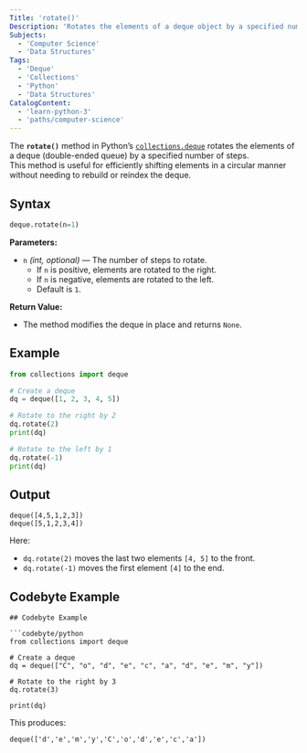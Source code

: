 ```yaml
---
Title: 'rotate()'
Description: 'Rotates the elements of a deque object by a specified number of steps.'
Subjects:
  - 'Computer Science'
  - 'Data Structures'
Tags:
  - 'Deque'
  - 'Collections'
  - 'Python'
  - 'Data Structures'
CatalogContent:
  - 'learn-python-3'
  - 'paths/computer-science'
---
```


The **`rotate()`** method in Python’s [`collections.deque`](https://docs.python.org/3/library/collections.html#collections.deque) rotates the elements of a deque (double-ended queue) by a specified number of steps.  
This method is useful for efficiently shifting elements in a circular manner without needing to rebuild or reindex the deque.

## Syntax

```python
deque.rotate(n=1)
```

**Parameters:**

- `n` _(int, optional)_ — The number of steps to rotate.
  - If `n` is positive, elements are rotated to the right.
  - If `n` is negative, elements are rotated to the left.
  - Default is `1`.

**Return Value:**

- The method modifies the deque in place and returns `None`.

## Example

```py
from collections import deque

# Create a deque
dq = deque([1, 2, 3, 4, 5])

# Rotate to the right by 2
dq.rotate(2)
print(dq)

# Rotate to the left by 1
dq.rotate(-1)
print(dq)
```

## Output

```shell
deque([4,5,1,2,3])
deque([5,1,2,3,4])
```

Here:

- `dq.rotate(2)` moves the last two elements `[4, 5]` to the front.
- `dq.rotate(-1)` moves the first element `[4]` to the end.

## Codebyte Example

````codebyte/python
## Codebyte Example

```codebyte/python
from collections import deque

# Create a deque
dq = deque(["C", "o", "d", "e", "c", "a", "d", "e", "m", "y"])

# Rotate to the right by 3
dq.rotate(3)

print(dq)
````

This produces:

```shell
deque(['d','e','m','y','C','o','d','e','c','a'])
```

